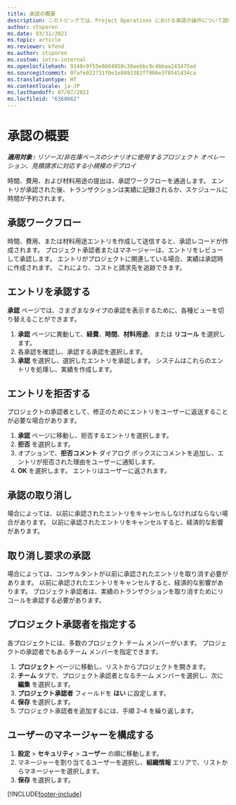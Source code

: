 ```yaml
---
title: 承認の概要
description: このトピックでは、Project Operations における承認の操作について説明します。
author: stsporen
ms.date: 03/31/2021
ms.topic: article
ms.reviewer: kfend
ms.author: stsporen
ms.custom: intro-internal
ms.openlocfilehash: 9148c9f55e8664850c38aebbc9c4bbaa243475ad
ms.sourcegitcommit: 0fafe022731f0e1e8693382ff906e3f8541d34ca
ms.translationtype: HT
ms.contentlocale: ja-JP
ms.lasthandoff: 07/07/2021
ms.locfileid: "6368662"
---
```

# <a name="approvals-overview"></a>承認の概要

_**適用対象 :** リソース/非在庫ベースのシナリオに使用するプロジェクト オペレーション、見積請求に対応する小規模のデプロイ_

時間、費用、および材料用途の提出は、承認ワークフローを通過します。 エントリが承認された後、トランザクションは実績に記録されるか、スケジュールに時間が予約されます。

## <a name="approvals-workflow"></a>承認ワークフロー
時間、費用、または材料用途エントリを作成して送信すると、承認レコードが作成されます。 プロジェクト承認者またはマネージャーは、エントリをレビューして承認します。 エントリがプロジェクトに関連している場合、実績は承認時に作成されます。 これにより、コストと請求先を追跡できます。

## <a name="approve-an-entry"></a>エントリを承認する
**承認** ページでは、さまざまなタイプの承認を表示するために、各種ビューを切り替えることができます。
  
1. **承認** ページに異動して、**経費**、**時間**、**材料用途**、または **リコール** を選択します。
2. 各承認を確認し、承認する承認を選択します。
3. **承認** を選択し、選択したエントリを承認します。
システムはこれらのエントリを処理し、実績を作成します。

## <a name="reject-an-entry"></a>エントリを拒否する
プロジェクトの承認者として、修正のためにエントリをユーザーに返送することが必要な場合があります。
  
1. **承認** ページに移動し、拒否するエントリを選択します。 
2. **拒否** を選択します。
3. オプションで、**拒否コメント** ダイアログ ボックスにコメントを追加し、エントリが拒否された理由をユーザーに通知します。
4. **OK** を選択します。 エントリはユーザーに返されます。
  
## <a name="cancel-approval"></a>承認の取り消し
場合によっては、以前に承認されたエントリをキャンセルしなければならない場合があります。 以前に承認されたエントリをキャンセルすると、経済的な影響があります。 

## <a name="approving-recall-requests"></a>取り消し要求の承認
場合によっては、コンサルタントが以前に承認されたエントリを取り消す必要があります。 以前に承認されたエントリをキャンセルすると、経済的な影響があります。 プロジェクト承認者は、実績のトランザクションを取り消すためにリコールを承認する必要があります。

## <a name="specify-project-approvers"></a>プロジェクト承認者を指定する
各プロジェクトには、多数のプロジェクト チーム メンバーがいます。 プロジェクトの承認者でもあるチーム メンバーを指定できます。

1. **プロジェクト** ページに移動し、リストからプロジェクトを開きます。
2. **チーム** タブで、プロジェクト承認者となるチーム メンバーを選択し、次に **編集** を選択します。
3. **プロジェクト承認者** フィールドを **はい** に設定します。
4. **保存** を選択します。
5. プロジェクト承認者を追加するには、手順 2ｰ4 を繰り返します。

## <a name="configure-the-users-manager"></a>ユーザーのマネージャーを構成する

1. **設定** > **セキュリティ** >  **ユーザー** の順に移動します。
2. マネージャーを割り当てるユーザーを選択し、**組織情報** エリアで、リストからマネージャーを選択します。 
3. **保存** を選択します。




[!INCLUDE[footer-include](../includes/footer-banner.md)]
